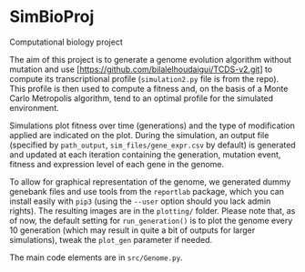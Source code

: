 # SimBioProj
Computational biology project


The aim of this project is to generate a genome evolution algorithm without mutation and use [https://github.com/bilalelhoudaigui/TCDS-v2.git] to compute its transcriptional profile (`simulation2.py` file is from the repo). 
This profile is then used to compute a fitness and, on the basis of a Monte Carlo Metropolis algorithm, tend to an optimal profile for the simulated environment.

Simulations plot fitness over time (generations) and the type of modification applied are indicated on the plot.
During the simulation, an output file (specified by `path_output`, `sim_files/gene_expr.csv` by default) is generated and updated at each iteration containing the generation, mutation event, fitness and expression level of each gene in the genome.

To allow for graphical representation of the genome, we generated dummy genebank files and use tools from the `reportlab` package, which you can install easily with `pip3` (using the `--user` option should you lack admin rights). 
The resulting images are in the `plotting/` folder. 
Please note that, as of now, the default setting for `run_generation()` is to plot the genome every 10 generation (which may result in quite a bit of outputs for larger simulations), tweak the  `plot_gen` parameter if needed.

The main code elements are in `src/Genome.py`.
